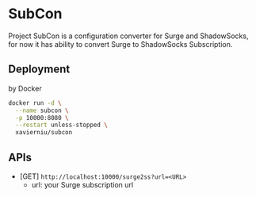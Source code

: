 # SubCon

Project SubCon is a configuration converter for Surge and ShadowSocks, for now it has ability to convert Surge to ShadowSocks Subscription.

## Deployment

by Docker

```bash
docker run -d \
  --name subcon \
  -p 10000:8080 \
  --restart unless-stopped \
  xavierniu/subcon
```

## APIs

- [GET] `http://localhost:10000/surge2ss?url=<URL>`
    - url: your Surge subscription url